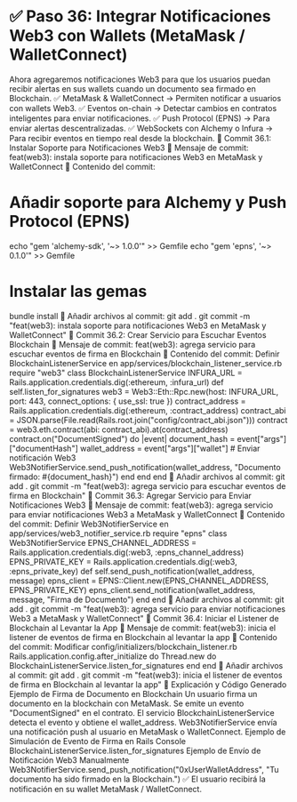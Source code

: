 # ✅ Paso 36: Integrar Notificaciones Web3 con Wallets (MetaMask / WalletConnect)

Ahora agregaremos notificaciones Web3 para que los usuarios puedan recibir alertas en sus wallets cuando un documento sea firmado en Blockchain.
✅ MetaMask & WalletConnect → Permiten notificar a usuarios con wallets Web3.
✅ Eventos on-chain → Detectar cambios en contratos inteligentes para enviar notificaciones.
✅ Push Protocol (EPNS) → Para enviar alertas descentralizadas.
✅ WebSockets con Alchemy o Infura → Para recibir eventos en tiempo real desde la blockchain.
📌 Commit 36.1: Instalar Soporte para Notificaciones Web3
🔹 Mensaje de commit:
feat(web3): instala soporte para notificaciones Web3 en MetaMask y WalletConnect
🔹 Contenido del commit:
# Añadir soporte para Alchemy y Push Protocol (EPNS)
echo "gem 'alchemy-sdk', '~> 1.0.0'" >> Gemfile
echo "gem 'epns', '~> 0.1.0'" >> Gemfile
# Instalar las gemas
bundle install
🔹 Añadir archivos al commit:
git add .
git commit -m "feat(web3): instala soporte para notificaciones Web3 en MetaMask y WalletConnect"
📌 Commit 36.2: Crear Servicio para Escuchar Eventos Blockchain
🔹 Mensaje de commit:
feat(web3): agrega servicio para escuchar eventos de firma en Blockchain
🔹 Contenido del commit:
Definir BlockchainListenerService en app/services/blockchain_listener_service.rb
require "web3"
class BlockchainListenerService
  INFURA_URL = Rails.application.credentials.dig(:ethereum, :infura_url)
  def self.listen_for_signatures
    web3 = Web3::Eth::Rpc.new(host: INFURA_URL, port: 443, connect_options: { use_ssl: true })
    contract_address = Rails.application.credentials.dig(:ethereum, :contract_address)
    contract_abi = JSON.parse(File.read(Rails.root.join("config/contract_abi.json")))
    contract = web3.eth.contract(abi: contract_abi).at(contract_address)
    contract.on("DocumentSigned") do |event|
      document_hash = event["args"]["documentHash"]
      wallet_address = event["args"]["wallet"]
      # Enviar notificación Web3
      Web3NotifierService.send_push_notification(wallet_address, "Documento firmado: #{document_hash}")
    end
  end
end
🔹 Añadir archivos al commit:
git add .
git commit -m "feat(web3): agrega servicio para escuchar eventos de firma en Blockchain"
📌 Commit 36.3: Agregar Servicio para Enviar Notificaciones Web3
🔹 Mensaje de commit:
feat(web3): agrega servicio para enviar notificaciones Web3 a MetaMask y WalletConnect
🔹 Contenido del commit:
Definir Web3NotifierService en app/services/web3_notifier_service.rb
require "epns"
class Web3NotifierService
  EPNS_CHANNEL_ADDRESS = Rails.application.credentials.dig(:web3, :epns_channel_address)
  EPNS_PRIVATE_KEY = Rails.application.credentials.dig(:web3, :epns_private_key)
  def self.send_push_notification(wallet_address, message)
    epns_client = EPNS::Client.new(EPNS_CHANNEL_ADDRESS, EPNS_PRIVATE_KEY)
    epns_client.send_notification(wallet_address, message, "Firma de Documento")
  end
end
🔹 Añadir archivos al commit:
git add .
git commit -m "feat(web3): agrega servicio para enviar notificaciones Web3 a MetaMask y WalletConnect"
📌 Commit 36.4: Iniciar el Listener de Blockchain al Levantar la App
🔹 Mensaje de commit:
feat(web3): inicia el listener de eventos de firma en Blockchain al levantar la app
🔹 Contenido del commit:
Modificar config/initializers/blockchain_listener.rb
Rails.application.config.after_initialize do
  Thread.new do
    BlockchainListenerService.listen_for_signatures
  end
end
🔹 Añadir archivos al commit:
git add .
git commit -m "feat(web3): inicia el listener de eventos de firma en Blockchain al levantar la app"
📝 Explicación y Código Generado
Ejemplo de Firma de Documento en Blockchain
    Un usuario firma un documento en la blockchain con MetaMask.
    Se emite un evento "DocumentSigned" en el contrato.
    El servicio BlockchainListenerService detecta el evento y obtiene el wallet_address.
    Web3NotifierService envía una notificación push al usuario en MetaMask o WalletConnect.
Ejemplo de Simulación de Evento de Firma en Rails Console
BlockchainListenerService.listen_for_signatures
Ejemplo de Envío de Notificación Web3 Manualmente
Web3NotifierService.send_push_notification("0xUserWalletAddress", "Tu documento ha sido firmado en la Blockchain.")
✅ El usuario recibirá la notificación en su wallet MetaMask / WalletConnect.
